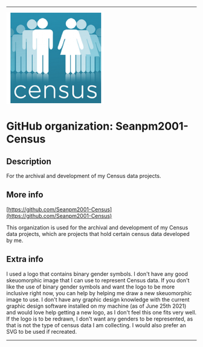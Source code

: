 
***

![Census.png failed to load. The file may be missing or corrupt. Check the file path for errors first.](/AdditionalInfo/2/Seanpm2001-Census/Census.png)

# GitHub organization: Seanpm2001-Census

## Description

For the archival and development of my Census data projects.

## More info

[https://github.com/Seanpm2001-Census](https://github.com/Seanpm2001-Census)

This organization is used for the archival and development of my Census data projects, which are projects that hold certain census data developed by me.

## Extra info

I used a logo that contains binary gender symbols. I don't have any good skeuomorphic image that I can use to represent Census data. If you don't like the use of binary gender symbols and want the logo to be more inclusive right now, you can help by helping me draw a new skeuomorphic image to use. I don't have any graphic design knowledge with the current graphic design software installed on my machine (as of June 25th 2021) and would love help getting a new logo, as I don't feel this one fits very well. If the logo is to be redrawn, I don't want any genders to be represented, as that is not the type of census data I am collecting. I would also prefer an SVG to be used if recreated.

***
